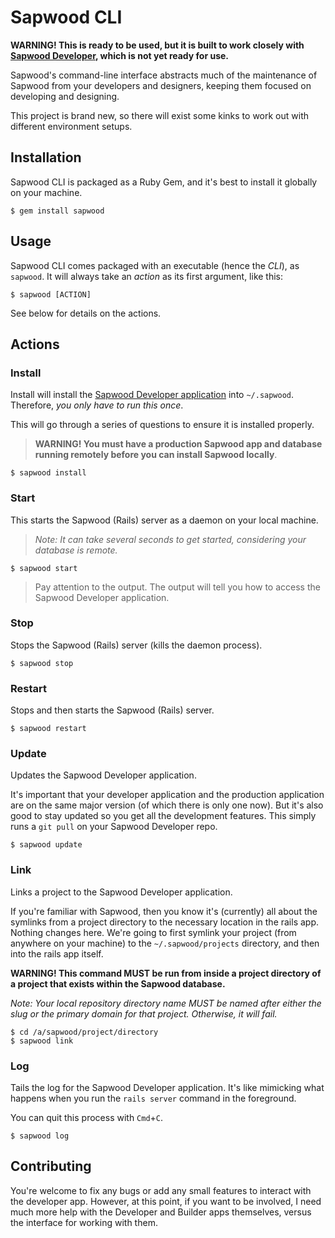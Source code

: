 Sapwood CLI
==========

**WARNING! This is ready to be used, but it is built to work closely with
[Sapwood Developer](https://github.com/seancdavis/sapwood-developer), which is
not yet ready for use.**

Sapwood's command-line interface abstracts much of the maintenance of Sapwood
from your developers and designers, keeping them focused on developing and
designing.

This project is brand new, so there will exist some kinks to work out with
different environment setups.

Installation
----------

Sapwood CLI is packaged as a Ruby Gem, and it's best to install it globally on
your machine.

```text
$ gem install sapwood
```

Usage
----------

Sapwood CLI comes packaged with an executable (hence the *CLI*), as `sapwood`.
It will always take an *action* as its first argument, like this:

```text
$ sapwood [ACTION]
```

See below for details on the actions.

Actions
----------

### Install

Install will install the [Sapwood Developer
application](https://github.com/seancdavis/sapwood-developer) into
`~/.sapwood`. Therefore, *you only have to run this once*.

This will go through a series of questions to ensure it is installed properly.

> **WARNING! You must have a production Sapwood app and database running
> remotely before you can install Sapwood locally**.

```text
$ sapwood install
```

### Start

This starts the Sapwood (Rails) server as a daemon on your local machine.

> *Note: It can take several seconds to get started, considering your database
> is remote.*

```text
$ sapwood start
```

> Pay attention to the output. The output will tell you how to access the
> Sapwood Developer application.

### Stop

Stops the Sapwood (Rails) server (kills the daemon process).

```text
$ sapwood stop
```

### Restart

Stops and then starts the Sapwood (Rails) server.

```text
$ sapwood restart
```

### Update

Updates the Sapwood Developer application.

It's important that your developer application and the production application
are on the same major version (of which there is only one now). But it's also
good to stay updated so you get all the development features. This simply runs
a `git pull` on your Sapwood Developer repo.

```text
$ sapwood update
```

### Link

Links a project to the Sapwood Developer application.

If you're familiar with Sapwood, then you know it's (currently) all about the
symlinks from a project directory to the necessary location in the rails app.
Nothing changes here. We're going to first symlink your project (from anywhere
on your machine) to the `~/.sapwood/projects` directory, and then into the
rails app itself.

**WARNING! This command MUST be run from inside a project directory of a
project that exists within the Sapwood database.**

*Note: Your local repository directory name MUST be named after either the slug
or the primary domain for that project. Otherwise, it will fail.*

```text
$ cd /a/sapwood/project/directory
$ sapwood link
```

### Log

Tails the log for the Sapwood Developer application. It's like mimicking what
happens when you run the `rails server` command in the foreground.

You can quit this process with `Cmd`+`C`.

```text
$ sapwood log
```

Contributing
----------

You're welcome to fix any bugs or add any small features to interact with the
developer app. However, at this point, if you want to be involved, I need much
more help with the Developer and Builder apps themselves, versus the interface
for working with them.
